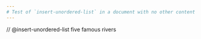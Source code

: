 ```yaml
---
# Test of `insert-unordered-list` in a document with no other content
---
```


// @insert-unordered-list five famous rivers
